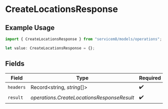 # CreateLocationsResponse

## Example Usage

```typescript
import { CreateLocationsResponse } from "servicem8/models/operations";

let value: CreateLocationsResponse = {};
```

## Fields

| Field                                      | Type                                       | Required                                   | Description                                |
| ------------------------------------------ | ------------------------------------------ | ------------------------------------------ | ------------------------------------------ |
| `headers`                                  | Record<string, *string*[]>                 | :heavy_check_mark:                         | N/A                                        |
| `result`                                   | *operations.CreateLocationsResponseResult* | :heavy_check_mark:                         | N/A                                        |